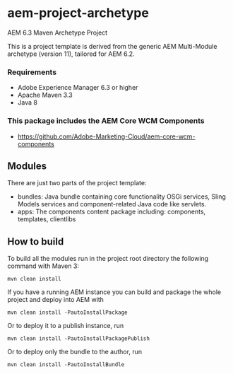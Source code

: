 # aem-project-archetype
AEM 6.3 Maven Archetype Project 

This is a project template is derived from the generic AEM Multi-Module archetype (version 11), tailored for AEM 6.2.

### Requirements

* Adobe Experience Manager 6.3 or higher
* Apache Maven 3.3
* Java 8

### This package includes the AEM Core WCM Components   
* https://github.com/Adobe-Marketing-Cloud/aem-core-wcm-components


## Modules

There are just two parts of the project template:

* bundles: Java bundle containing core functionality OSGi services, Sling Models services and component-related Java code like servlets.
* apps: The components content package including: components, templates,  clientlibs

## How to build

To build all the modules run in the project root directory the following command with Maven 3:

    mvn clean install

If you have a running AEM instance you can build and package the whole project and deploy into AEM with

    mvn clean install -PautoInstallPackage

Or to deploy it to a publish instance, run

    mvn clean install -PautoInstallPackagePublish

Or to deploy only the bundle to the author, run

    mvn clean install -PautoInstallBundle


